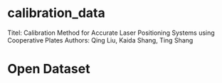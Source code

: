 # calibration_data
Titel: Calibration Method for Accurate Laser Positioning Systems using Cooperative Plates
Authors: Qing Liu, Kaida Shang, Ting Shang
# Open Dataset
